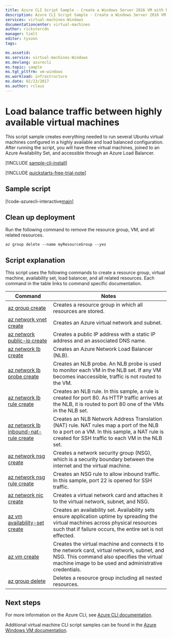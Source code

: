 ```yaml
---
title: Azure CLI Script Sample - Create a Windows Server 2016 VM with NLB | Microsoft Docs
description: Azure CLI Script Sample - Create a Windows Server 2016 VM with NLB 
services: virtual-machines-Windows
documentationcenter: virtual-machines
author: rickstercdn
manager: timlt
editor: tysonn
tags: 

ms.assetid:
ms.service: virtual-machines-Windows
ms.devlang: azurecli
ms.topic: sample
ms.tgt_pltfrm: vm-windows
ms.workload: infrastructure
ms.date: 02/23/2017
ms.author: rclaus
---
```


# Load balance traffic between highly available virtual machines

This script sample creates everything needed to run several Ubuntu virtual machines configured in a highly available and load balanced configuration. After running the script, you will have three virtual machines, joined to an Azure Availability Set, and accessible through an Azure Load Balancer.

[!INCLUDE [sample-cli-install](../../../includes/sample-cli-install.md)]

[!INCLUDE [quickstarts-free-trial-note](../../../includes/quickstarts-free-trial-note.md)]

## Sample script

[!code-azurecli-interactive[main](../../../cli_scripts/virtual-machine/create-vm-nlb/create-windows-vm-nlb.sh "Quick Create VM")]

## Clean up deployment 

Run the following command to remove the resource group, VM, and all related resources.

```azurecli-interactive 
az group delete --name myResourceGroup --yes
```

## Script explanation

This script uses the following commands to create a resource group, virtual machine, availability set, load balancer, and all related resources. Each command in the table links to command specific documentation.

| Command | Notes |
|---|---|
| [az group create](https://docs.microsoft.com/cli/azure/group#az_group_create) | Creates a resource group in which all resources are stored. |
| [az network vnet create](https://docs.microsoft.com/cli/azure/network/vnet#az_network_vnet_create) | Creates an Azure virtual network and subnet. |
| [az network public-ip create](https://docs.microsoft.com/cli/azure/network/public-ip#az_network_public_ip_create) | Creates a public IP address with a static IP address and an associated DNS name. |
| [az network lb create](https://docs.microsoft.com/cli/azure/network/lb#az_network_lb_create) | Creates an Azure Network Load Balancer (NLB). |
| [az network lb probe create](https://docs.microsoft.com/cli/azure/network/lb/probe#az_network_lb_probe_create) | Creates an NLB probe. An NLB probe is used to monitor each VM in the NLB set. If any VM becomes inaccessible, traffic is not routed to the VM. |
| [az network lb rule create](https://docs.microsoft.com/cli/azure/network/lb/rule#az_network_lb_rule_create) | Creates an NLB rule. In this sample, a rule is created for port 80. As HTTP traffic arrives at the NLB, it is routed to port 80 one of the VMs in the NLB set. |
| [az network lb inbound-nat-rule create](https://docs.microsoft.com/cli/azure/network/lb/inbound-nat-rule#az_network_lb_inbound_nat_rule_create) | Creates an NLB Network Address Translation (NAT) rule.  NAT rules map a port of the NLB to a port on a VM. In this sample, a NAT rule is created for SSH traffic to each VM in the NLB set.  |
| [az network nsg create](https://docs.microsoft.com/cli/azure/network/nsg#az_network_nsg_create) | Creates a network security group (NSG), which is a security boundary between the internet and the virtual machine. |
| [az network nsg rule create](https://docs.microsoft.com/cli/azure/network/nsg/rule#az_network_nsg_rule_create) | Creates an NSG rule to allow inbound traffic. In this sample, port 22 is opened for SSH traffic. |
| [az network nic create](https://docs.microsoft.com/cli/azure/network/nic#az_network_nic_create) | Creates a virtual network card and attaches it to the virtual network, subnet, and NSG. |
| [az vm availability-set create](https://docs.microsoft.com/cli/azure/network/lb/rule#az_network_lb_rule_create) | Creates an availability set. Availability sets ensure application uptime by spreading the virtual machines across physical resources such that if failure occurs, the entire set is not effected. |
| [az vm create](https://docs.microsoft.com/cli/azure/vm/availability-set#az_vm_availability_set_create) | Creates the virtual machine and connects it to the network card, virtual network, subnet, and NSG. This command also specifies the virtual machine image to be used and administrative credentials.  |
| [az group delete](https://docs.microsoft.com/cli/azure/vm/extension#az_vm_extension_set) | Deletes a resource group including all nested resources. |

## Next steps

For more information on the Azure CLI, see [Azure CLI documentation](https://docs.microsoft.com/cli/azure).

Additional virtual machine CLI script samples can be found in the [Azure Windows VM documentation](../windows/cli-samples.md?toc=%2fazure%2fvirtual-machines%2fwindows%2ftoc.json).
